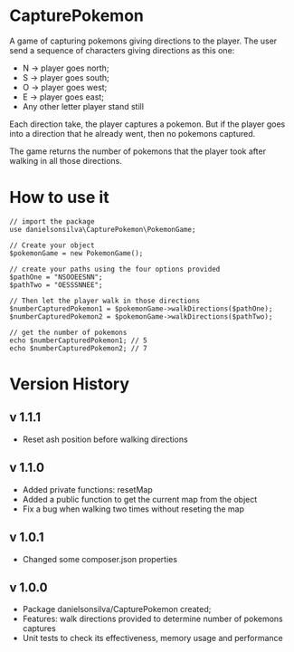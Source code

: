 # CapturePokemon

A game of capturing pokemons giving directions to the player.
The user send a sequence of characters giving directions as this one:

- N -> player goes north;
- S -> player goes south;
- O -> player goes west;
- E -> player goes east;
- Any other letter player stand still

Each direction take, the player captures a pokemon. But if the player goes into
a direction that he already went, then no pokemons captured.

The game returns the number of pokemons that the player took after walking in
all those directions.

# How to use it

```
// import the package
use danielsonsilva\CapturePokemon\PokemonGame;

// Create your object
$pokemonGame = new PokemonGame();

// create your paths using the four options provided
$pathOne = "NSOOEESNN";
$pathTwo = "OESSSNNEE";

// Then let the player walk in those directions
$numberCapturedPokemon1 = $pokemonGame->walkDirections($pathOne);
$numberCapturedPokemon2 = $pokemonGame->walkDirections($pathTwo);

// get the number of pokemons
echo $numberCapturedPokemon1; // 5
echo $numberCapturedPokemon2; // 7
```

# Version History

## v 1.1.1

- Reset ash position before walking directions

## v 1.1.0

- Added private functions: resetMap
- Added a public function to get the current map from the object
- Fix a bug when walking two times without reseting the map

## v 1.0.1

- Changed some composer.json properties

## v 1.0.0

- Package danielsonsilva/CapturePokemon created;
- Features: walk directions provided to determine number of pokemons captures
- Unit tests to check its effectiveness, memory usage and performance
